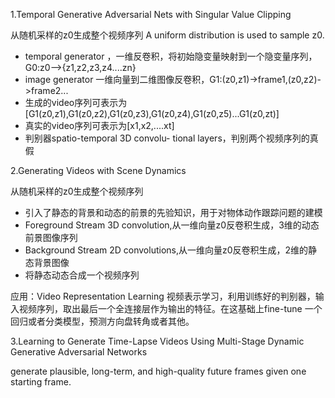 1.Temporal Generative Adversarial Nets with Singular Value Clipping

从随机采样的z0生成整个视频序列
A uniform distribution is used to sample z0.
- temporal generator ，一维反卷积，将初始隐变量映射到一个隐变量序列，G0:z0-->{z1,z2,z3,z4....zn}
- image generator 一维向量到二维图像反卷积，G1:(z0,z1)->frame1,(z0,z2)->frame2...
- 生成的video序列可表示为[G1(z0,z1),G1(z0,z2),G1(z0,z3),G1(z0,z4),G1(z0,z5)...G1(z0,zt)]
- 真实的video序列可表示为[x1,x2,....xt]
- 判别器spatio-temporal 3D convolu- tional layers，判别两个视频序列的真假

2.Generating Videos with Scene Dynamics

从随机采样的z0生成整个视频序列
- 引入了静态的背景和动态的前景的先验知识，用于对物体动作跟踪问题的建模
- Foreground Stream 3D convolution,从一维向量z0反卷积生成，3维的动态前景图像序列
- Background Stream 2D convolutions,从一维向量z0反卷积生成，2维的静态背景图像
- 将静态动态合成一个视频序列

应用：Video Representation Learning
视频表示学习，利用训练好的判别器，输入视频序列，取出最后一个全连接层作为输出的特征。在这基础上fine-tune 一个回归或者分类模型，预测方向盘转角或者其他。

3.Learning to Generate Time-Lapse Videos Using Multi-Stage Dynamic Generative Adversarial Networks

generate plausible, long-term, and high-quality future frames given one starting frame.
